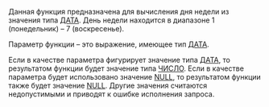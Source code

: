 Данная функция предназначена для вычисления дня недели из значения типа [ДАТА](v8help://SyntaxHelperQueries/LitDate). День недели находится в диапазоне 1 (понедельник) – 7 (воскресенье).

Параметр функции – это выражение, имеющее тип [ДАТА](v8help://SyntaxHelperQueries/LitDate).

Если в качестве параметра фигурирует значение типа [ДАТА](v8help://SyntaxHelperQueries/LitDate), то результатом функции будет значение типа [ЧИСЛО](v8help://SyntaxHelperQueries/LitHum). Если в качестве параметра будет использовано значение [NULL](v8help://SyntaxHelperQueries/NULL), то результатом функции также будет значение [NULL](v8help://SyntaxHelperQueries/NULL). Другие значения считаются недопустимыми и приводят к ошибке исполнения запроса.